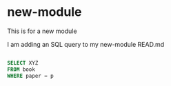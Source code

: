 # new-module
This is for a new module

I am adding an SQL query to my new-module READ.md

```SQL

SELECT XYZ
FROM book
WHERE paper = p

```
